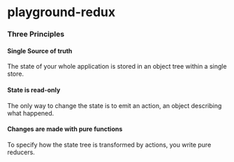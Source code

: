 # playground-redux

### Three Principles

#### Single Source of truth

The state of your whole application is stored in an object tree within a single store.

#### State is read-only

The only way to change the state is to emit an action, an object describing what happened.

#### Changes are made with pure functions

To specify how the state tree is transformed by actions, you write pure reducers.
